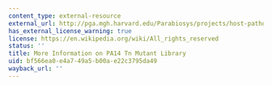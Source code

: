 ```yaml
---
content_type: external-resource
external_url: http://pga.mgh.harvard.edu/Parabiosys/projects/host-pathogen_interactions/library_construction.php#trashmethod
has_external_license_warning: true
license: https://en.wikipedia.org/wiki/All_rights_reserved
status: ''
title: More Information on PA14 Tn Mutant Library
uid: bf566ea0-e4a7-49a5-b00a-e22c3795da49
wayback_url: ''
---
```


